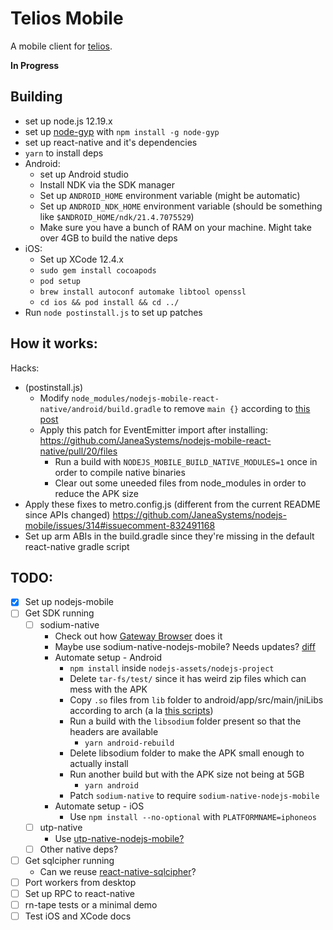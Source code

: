 # Telios Mobile

A mobile client for [telios](https://telios.io).

**In Progress**

## Building

- set up node.js 12.19.x
- set up [node-gyp](https://www.npmjs.com/package/node-gyp) with `npm install -g node-gyp`
- set up react-native and it's dependencies
- `yarn` to install deps
- Android:
	- set up Android studio
	- Install NDK via the SDK manager
	- Set up `ANDROID_HOME` environment variable (might be automatic)
	- Set up `ANDROID_NDK_HOME` environment variable (should be something like `$ANDROID_HOME/ndk/21.4.7075529`)
	- Make sure you have a bunch of RAM on your machine. Might take over 4GB to build the native deps
- iOS:
	- Set up XCode 12.4.x
	- `sudo gem install cocoapods`
	- `pod setup`
	- `brew install autoconf automake libtool openssl`
	- `cd ios && pod install && cd ../`
- Run `node postinstall.js` to set up patches

## How it works:

Hacks:
- (postinstall.js)
	- Modify `node_modules/nodejs-mobile-react-native/android/build.gradle` to remove `main {}` according to [this post](https://github.com/JaneaSystems/nodejs-mobile/issues/317#issuecomment-852033823)
  - Apply this patch for EventEmitter import after installing: https://github.com/JaneaSystems/nodejs-mobile-react-native/pull/20/files
	- Run a build with `NODEJS_MOBILE_BUILD_NATIVE_MODULES=1` once in order to compile native binaries
	- Clear out some uneeded files from node_modules in order to reduce the APK size
- Apply these fixes to metro.config.js (different from the current README since APIs changed) https://github.com/JaneaSystems/nodejs-mobile/issues/314#issuecomment-832491168
- Set up arm ABIs in the build.gradle since they're missing in the default react-native gradle script

## TODO:

- [x] Set up nodejs-mobile
- [ ] Get SDK running
	- [ ] sodium-native
		- Check out how [Gateway Browser](https://gitlab.com/gateway-browser/gateway/-/blob/master/tools/build-backend.js) does it
		- Maybe use sodium-native-nodejs-mobile? Needs updates? [diff](https://github.com/sodium-friends/sodium-native/compare/master...staltz:master)
		- Automate setup - Android
			- `npm install` inside `nodejs-assets/nodejs-project`
			- Delete `tar-fs/test/` since it has weird zip files which can mess with the APK
			- Copy `.so` files from `lib` folder to android/app/src/main/jniLibs according to arch (a la [this scripts](https://gitlab.com/staltz/manyverse/-/blob/master/tools/backend/move-shared-libs-android.sh))
			- Run a build with the `libsodium` folder present so that the headers are available
			  - `yarn android-rebuild`
			- Delete libsodium folder to make the APK small enough to actually install
			- Run another build but with the APK size not being at 5GB
				- `yarn android`
			- Patch `sodium-native` to require `sodium-native-nodejs-mobile`
		- Automate setup - iOS
			- Use `npm install --no-optional` with `PLATFORMNAME=iphoneos`
	- [ ] utp-native
		- Use [utp-native-nodejs-mobile?](https://github.com/mafintosh/utp-native/compare/master...staltz:master)
	- [ ] Other native deps?
- [ ] Get sqlcipher running
	- Can we reuse [react-native-sqlcipher](https://www.npmjs.com/package/react-native-sqlcipher)?
- [ ] Port workers from desktop
- [ ] Set up RPC to react-native
- [ ] rn-tape tests or a minimal demo
- [ ] Test iOS and XCode docs
